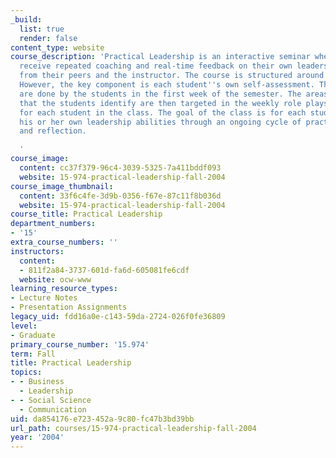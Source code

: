 ```yaml
---
_build:
  list: true
  render: false
content_type: website
course_description: 'Practical Leadership is an interactive seminar where students
  receive repeated coaching and real-time feedback on their own leadership capabilities
  from their peers and the instructor. The course is structured around a set of readings.
  However, the key component is each student''s own self-assessment. These self-assessments
  are done by the students in the first week of the semester. The areas for improvement
  that the students identify are then targeted in the weekly role plays that are customized
  for each student in the class. The goal of the class is for each student to increase
  his or her own leadership abilities through an ongoing cycle of practice, feedback
  and reflection.

  '
course_image:
  content: cc37f379-96c4-3039-5325-7a411bddf093
  website: 15-974-practical-leadership-fall-2004
course_image_thumbnail:
  content: 33f6c4fe-3d9b-0356-f67e-87c11f8b036d
  website: 15-974-practical-leadership-fall-2004
course_title: Practical Leadership
department_numbers:
- '15'
extra_course_numbers: ''
instructors:
  content:
  - 811f2a84-3737-601d-fa6d-605081fe6cdf
  website: ocw-www
learning_resource_types:
- Lecture Notes
- Presentation Assignments
legacy_uid: fdd16a0e-c143-59da-2724-026f0fe36809
level:
- Graduate
primary_course_number: '15.974'
term: Fall
title: Practical Leadership
topics:
- - Business
  - Leadership
- - Social Science
  - Communication
uid: da854176-e723-452a-9c80-fc47b3bd39bb
url_path: courses/15-974-practical-leadership-fall-2004
year: '2004'
---
```

